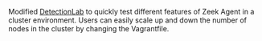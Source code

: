 Modified [DetectionLab](https://github.com/clong/DetectionLab) to quickly test different features of Zeek Agent in a cluster environment. Users can easily scale up and down the number of nodes in the cluster by changing the Vagrantfile.
